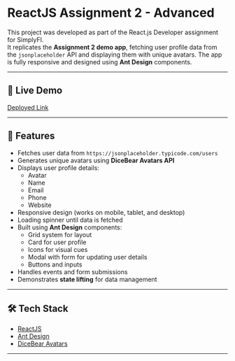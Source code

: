 # ReactJS Assignment 2 - Advanced

This project was developed as part of the React.js Developer assignment for SimplyFI.  
It replicates the **Assignment 2 demo app**, fetching user profile data from the `jsonplaceholder` API and displaying them with unique avatars. The app is fully responsive and designed using **Ant Design** components.

---

## 🚀 Live Demo
[Deployed Link](https://simply-fi-assignment-2-omega.vercel.app/)

---

## 📌 Features
- Fetches user data from `https://jsonplaceholder.typicode.com/users`
- Generates unique avatars using **DiceBear Avatars API**
- Displays user profile details:  
  - Avatar  
  - Name  
  - Email  
  - Phone   
  - Website   
- Responsive design (works on mobile, tablet, and desktop)
- Loading spinner until data is fetched
- Built using **Ant Design** components:
  - Grid system for layout
  - Card for user profile
  - Icons for visual cues
  - Modal with form for updating user details
  - Buttons and inputs
- Handles events and form submissions
- Demonstrates **state lifting** for data management

---

## 🛠️ Tech Stack
- [ReactJS](https://reactjs.org/)  
- [Ant Design](https://ant.design/)  
- [DiceBear Avatars](https://avatars.dicebear.com/)  

---


